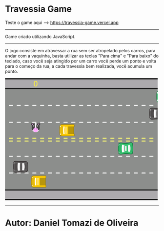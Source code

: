 # Travessia Game
Teste o game aqui --> https://travessia-game.vercel.app
*******
Game criado utilizando JavaScript.
***************************************************
O jogo consiste em atravessar a rua sem ser atropelado pelos carros, para andar com a vaquinha, basta utilizar as teclas "Para cima" e "Para baixo" do teclado, caso você seja atingido por um carro você perde um ponto e volta para o começo da rua, a cada travessia bem realizada, você acumula um ponto. 

![Imagem do jogo](https://github.com/DanielTomazi/Travessia_Game/blob/main/Jogo%20Travessia%20-%20Demonstrativo.png)
****
# Autor: Daniel Tomazi de Oliveira
